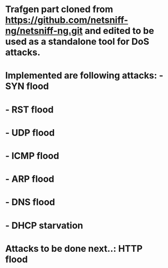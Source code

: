 # Trafgen part cloned from https://github.com/netsniff-ng/netsniff-ng.git and edited to be used as a standalone tool for DoS attacks.
# Implemented are following attacks:	- SYN flood
#										- RST flood
#										- UDP flood
#										- ICMP flood
#										- ARP flood
#										- DNS flood	
#										- DHCP starvation
# Attacks to be done next..: HTTP flood
#
#


